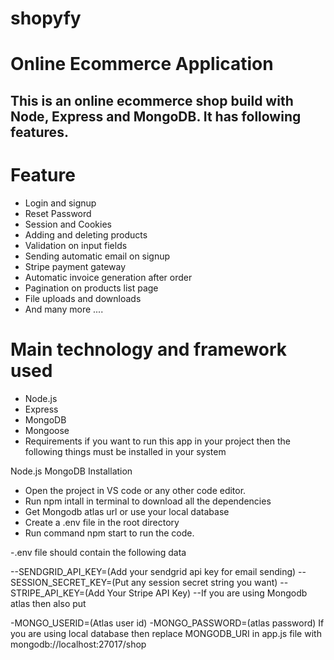 # shopyfy

# Online Ecommerce Application

## This is an online ecommerce shop build with Node, Express and MongoDB. It has following features.

# Feature

- Login and signup
- Reset Password
- Session and Cookies
- Adding and deleting products
- Validation on input fields
- Sending automatic email on signup
- Stripe payment gateway
- Automatic invoice generation after order
- Pagination on products list page
- File uploads and downloads
- And many more ....

# Main technology and framework used
- Node.js
- Express
- MongoDB
- Mongoose
- Requirements
if you want to run this app in your project then the following things must be installed in your system

Node.js
MongoDB
Installation

- Open the project in VS code or any other code editor.
- Run npm intall in terminal to download all the dependencies
- Get Mongodb atlas url or use your local database
- Create a .env file in the root directory
- Run command npm start to run the code.

-.env file should contain the following data

--SENDGRID_API_KEY=(Add your sendgrid api key for email sending)
--SESSION_SECRET_KEY=(Put any session secret string you want)
--STRIPE_API_KEY=(Add Your Stripe API Key)
--If you are using Mongodb atlas then also put

-MONGO_USERID=(Atlas user id)
-MONGO_PASSWORD=(atlas password) If you are using local database then replace MONGODB_URI in app.js file with mongodb://localhost:27017/shop
